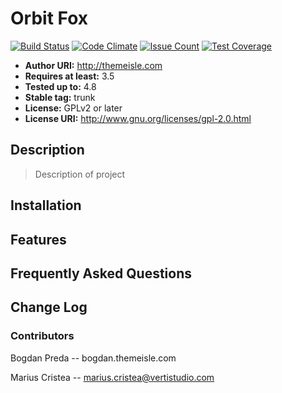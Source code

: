 # Orbit Fox
[![Build Status](https://travis-ci.org/Codeinwp/orbit-fox.svg?branch=master)](https://travis-ci.org/Codeinwp/orbit-fox)
[![Code Climate](https://codeclimate.com/github/Codeinwp/orbit-fox/badges/gpa.svg)](https://codeclimate.com/github/Codeinwp/orbit-fox)
[![Issue Count](https://codeclimate.com/github/Codeinwp/orbit-fox/badges/issue_count.svg)](https://codeclimate.com/github/Codeinwp/orbit-fox)
[![Test Coverage](https://codeclimate.com/github/Codeinwp/orbit-fox/badges/coverage.svg)](https://codeclimate.com/github/Codeinwp/orbit-fox/coverage)

- **Author URI:** http://themeisle.com
- **Requires at least:** 3.5
- **Tested up to:** 4.8
- **Stable tag:** trunk
- **License:** GPLv2 or later
- **License URI:** http://www.gnu.org/licenses/gpl-2.0.html

## Description
> Description of project

## Installation

## Features

## Frequently Asked Questions

## Change Log

### Contributors
Bogdan Preda -- bogdan.themeisle.com

Marius Cristea -- marius.cristea@vertistudio.com